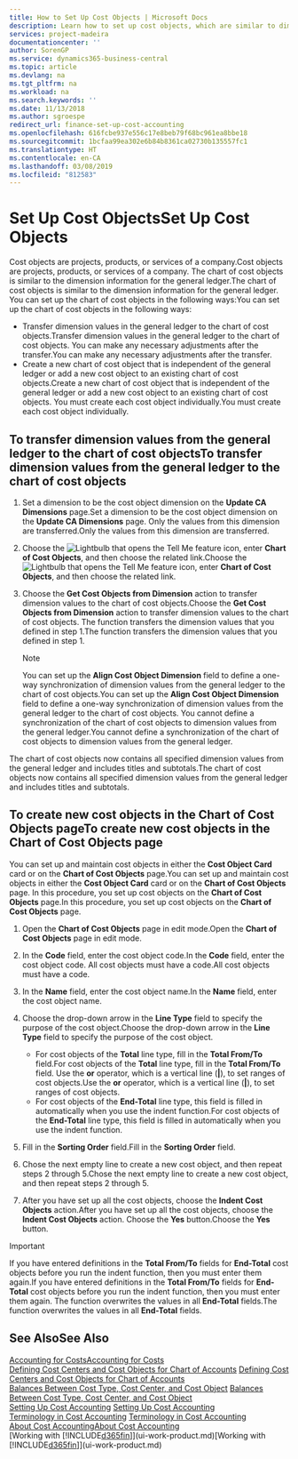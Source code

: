 ```yaml
---
title: How to Set Up Cost Objects | Microsoft Docs
description: Learn how to set up cost objects, which are similar to dimensions for the general ledger.
services: project-madeira
documentationcenter: ''
author: SorenGP
ms.service: dynamics365-business-central
ms.topic: article
ms.devlang: na
ms.tgt_pltfrm: na
ms.workload: na
ms.search.keywords: ''
ms.date: 11/13/2018
ms.author: sgroespe
redirect_url: finance-set-up-cost-accounting
ms.openlocfilehash: 616fcbe937e556c17e8beb79f68bc961ea8bbe18
ms.sourcegitcommit: 1bcfaa99ea302e6b84b8361ca02730b135557fc1
ms.translationtype: HT
ms.contentlocale: en-CA
ms.lasthandoff: 03/08/2019
ms.locfileid: "812583"
---
```

# <a name="set-up-cost-objects"></a><span data-ttu-id="1ff21-103">Set Up Cost Objects</span><span class="sxs-lookup"><span data-stu-id="1ff21-103">Set Up Cost Objects</span></span>
<span data-ttu-id="1ff21-104">Cost objects are projects, products, or services of a company.</span><span class="sxs-lookup"><span data-stu-id="1ff21-104">Cost objects are projects, products, or services of a company.</span></span> <span data-ttu-id="1ff21-105">The chart of cost objects is similar to the dimension information for the general ledger.</span><span class="sxs-lookup"><span data-stu-id="1ff21-105">The chart of cost objects is similar to the dimension information for the general ledger.</span></span> <span data-ttu-id="1ff21-106">You can set up the chart of cost objects in the following ways:</span><span class="sxs-lookup"><span data-stu-id="1ff21-106">You can set up the chart of cost objects in the following ways:</span></span>  

* <span data-ttu-id="1ff21-107">Transfer dimension values in the general ledger to the chart of cost objects.</span><span class="sxs-lookup"><span data-stu-id="1ff21-107">Transfer dimension values in the general ledger to the chart of cost objects.</span></span> <span data-ttu-id="1ff21-108">You can make any necessary adjustments after the transfer.</span><span class="sxs-lookup"><span data-stu-id="1ff21-108">You can make any necessary adjustments after the transfer.</span></span>  
* <span data-ttu-id="1ff21-109">Create a new chart of cost object that is independent of the general ledger or add a new cost object to an existing chart of cost objects.</span><span class="sxs-lookup"><span data-stu-id="1ff21-109">Create a new chart of cost object that is independent of the general ledger or add a new cost object to an existing chart of cost objects.</span></span> <span data-ttu-id="1ff21-110">You must create each cost object individually.</span><span class="sxs-lookup"><span data-stu-id="1ff21-110">You must create each cost object individually.</span></span>  

## <a name="to-transfer-dimension-values-from-the-general-ledger-to-the-chart-of-cost-objects"></a><span data-ttu-id="1ff21-111">To transfer dimension values from the general ledger to the chart of cost objects</span><span class="sxs-lookup"><span data-stu-id="1ff21-111">To transfer dimension values from the general ledger to the chart of cost objects</span></span>  
1.  <span data-ttu-id="1ff21-112">Set a dimension to be the cost object dimension on the **Update CA Dimensions** page.</span><span class="sxs-lookup"><span data-stu-id="1ff21-112">Set a dimension to be the cost object dimension on the **Update CA Dimensions** page.</span></span> <span data-ttu-id="1ff21-113">Only the values from this dimension are transferred.</span><span class="sxs-lookup"><span data-stu-id="1ff21-113">Only the values from this dimension are transferred.</span></span>  
2.  <span data-ttu-id="1ff21-114">Choose the ![Lightbulb that opens the Tell Me feature](media/ui-search/search_small.png "Tell me what you want to do") icon, enter **Chart of Cost Objects**, and then choose the related link.</span><span class="sxs-lookup"><span data-stu-id="1ff21-114">Choose the ![Lightbulb that opens the Tell Me feature](media/ui-search/search_small.png "Tell me what you want to do") icon, enter **Chart of Cost Objects**, and then choose the related link.</span></span>  
3.  <span data-ttu-id="1ff21-115">Choose the **Get Cost Objects from Dimension** action to transfer dimension values to the chart of cost objects.</span><span class="sxs-lookup"><span data-stu-id="1ff21-115">Choose the **Get Cost Objects from Dimension** action to transfer dimension values to the chart of cost objects.</span></span> <span data-ttu-id="1ff21-116">The function transfers the dimension values that you defined in step 1.</span><span class="sxs-lookup"><span data-stu-id="1ff21-116">The function transfers the dimension values that you defined in step 1.</span></span>  

    > [!NOTE]  
    >  <span data-ttu-id="1ff21-117">You can set up the **Align Cost Object Dimension**  field to define a one-way synchronization of dimension values from the general ledger to the chart of cost objects.</span><span class="sxs-lookup"><span data-stu-id="1ff21-117">You can set up the **Align Cost Object Dimension**  field to define a one-way synchronization of dimension values from the general ledger to the chart of cost objects.</span></span> <span data-ttu-id="1ff21-118">You cannot define a synchronization of the chart of cost objects to dimension values from the general ledger.</span><span class="sxs-lookup"><span data-stu-id="1ff21-118">You cannot define a synchronization of the chart of cost objects to dimension values from the general ledger.</span></span>  

<span data-ttu-id="1ff21-119">The chart of cost objects now contains all specified dimension values from the general ledger and includes titles and subtotals.</span><span class="sxs-lookup"><span data-stu-id="1ff21-119">The chart of cost objects now contains all specified dimension values from the general ledger and includes titles and subtotals.</span></span>  

## <a name="to-create-new-cost-objects-in-the-chart-of-cost-objects-page"></a><span data-ttu-id="1ff21-120">To create new cost objects in the Chart of Cost Objects page</span><span class="sxs-lookup"><span data-stu-id="1ff21-120">To create new cost objects in the Chart of Cost Objects page</span></span>  
<span data-ttu-id="1ff21-121">You can set up and maintain cost objects in either the **Cost Object Card** card or on the **Chart of Cost Objects** page.</span><span class="sxs-lookup"><span data-stu-id="1ff21-121">You can set up and maintain cost objects in either the **Cost Object Card** card or on the **Chart of Cost Objects** page.</span></span> <span data-ttu-id="1ff21-122">In this procedure, you set up cost objects on the **Chart of Cost Objects** page.</span><span class="sxs-lookup"><span data-stu-id="1ff21-122">In this procedure, you set up cost objects on the **Chart of Cost Objects** page.</span></span>  

1.  <span data-ttu-id="1ff21-123">Open the **Chart of Cost Objects** page in edit mode.</span><span class="sxs-lookup"><span data-stu-id="1ff21-123">Open the **Chart of Cost Objects** page in edit mode.</span></span>  
2.  <span data-ttu-id="1ff21-124">In the **Code** field, enter the cost object code.</span><span class="sxs-lookup"><span data-stu-id="1ff21-124">In the **Code** field, enter the cost object code.</span></span> <span data-ttu-id="1ff21-125">All cost objects must have a code.</span><span class="sxs-lookup"><span data-stu-id="1ff21-125">All cost objects must have a code.</span></span>  
3.  <span data-ttu-id="1ff21-126">In the **Name** field, enter the cost object name.</span><span class="sxs-lookup"><span data-stu-id="1ff21-126">In the **Name** field, enter the cost object name.</span></span>  
4.  <span data-ttu-id="1ff21-127">Choose the drop-down arrow in the **Line Type** field to specify the purpose of the cost object.</span><span class="sxs-lookup"><span data-stu-id="1ff21-127">Choose the drop-down arrow in the **Line Type** field to specify the purpose of the cost object.</span></span>  

    * <span data-ttu-id="1ff21-128">For cost objects of the **Total** line type, fill in the **Total From/To** field.</span><span class="sxs-lookup"><span data-stu-id="1ff21-128">For cost objects of the **Total** line type, fill in the **Total From/To** field.</span></span> <span data-ttu-id="1ff21-129">Use the **or** operator, which is a vertical line (**&#124;**), to set ranges of cost objects.</span><span class="sxs-lookup"><span data-stu-id="1ff21-129">Use the **or** operator, which is a vertical line (**&#124;**), to set ranges of cost objects.</span></span>  
    * <span data-ttu-id="1ff21-130">For cost objects of the **End-Total** line type, this field is filled in automatically when you use  the indent function.</span><span class="sxs-lookup"><span data-stu-id="1ff21-130">For cost objects of the **End-Total** line type, this field is filled in automatically when you use  the indent function.</span></span>  
5.  <span data-ttu-id="1ff21-131">Fill in the **Sorting Order** field.</span><span class="sxs-lookup"><span data-stu-id="1ff21-131">Fill in the **Sorting Order** field.</span></span>  
6.  <span data-ttu-id="1ff21-132">Chose the next empty line to create a new cost object, and then repeat steps 2 through 5.</span><span class="sxs-lookup"><span data-stu-id="1ff21-132">Chose the next empty line to create a new cost object, and then repeat steps 2 through 5.</span></span>  
7.  <span data-ttu-id="1ff21-133">After you have set up all the cost objects, choose the **Indent Cost Objects** action.</span><span class="sxs-lookup"><span data-stu-id="1ff21-133">After you have set up all the cost objects, choose the **Indent Cost Objects** action.</span></span> <span data-ttu-id="1ff21-134">Choose the **Yes** button.</span><span class="sxs-lookup"><span data-stu-id="1ff21-134">Choose the **Yes** button.</span></span>  

> [!IMPORTANT]  
>  <span data-ttu-id="1ff21-135">If you have entered definitions in the **Total From/To** fields for **End-Total** cost objects before you run the indent function, then you must enter them again.</span><span class="sxs-lookup"><span data-stu-id="1ff21-135">If you have entered definitions in the **Total From/To** fields for **End-Total** cost objects before you run the indent function, then you must enter them again.</span></span> <span data-ttu-id="1ff21-136">The function overwrites the values in all **End-Total** fields.</span><span class="sxs-lookup"><span data-stu-id="1ff21-136">The function overwrites the values in all **End-Total** fields.</span></span>  

## <a name="see-also"></a><span data-ttu-id="1ff21-137">See Also</span><span class="sxs-lookup"><span data-stu-id="1ff21-137">See Also</span></span>  
[<span data-ttu-id="1ff21-138">Accounting for Costs</span><span class="sxs-lookup"><span data-stu-id="1ff21-138">Accounting for Costs</span></span>](finance-manage-cost-accounting.md)  
<span data-ttu-id="1ff21-139">[Defining Cost Centers and Cost Objects for Chart of Accounts](finance-defining-cost-centers-and-cost-objects-for-chart-of-accounts.md) </span><span class="sxs-lookup"><span data-stu-id="1ff21-139">[Defining Cost Centers and Cost Objects for Chart of Accounts](finance-defining-cost-centers-and-cost-objects-for-chart-of-accounts.md) </span></span>  
<span data-ttu-id="1ff21-140">[Balances Between Cost Type, Cost Center, and Cost Object](finance-balances-between-cost-type-cost-center-and-cost-object.md) </span><span class="sxs-lookup"><span data-stu-id="1ff21-140">[Balances Between Cost Type, Cost Center, and Cost Object](finance-balances-between-cost-type-cost-center-and-cost-object.md) </span></span>  
<span data-ttu-id="1ff21-141">[Setting Up Cost Accounting](finance-set-up-cost-accounting.md) </span><span class="sxs-lookup"><span data-stu-id="1ff21-141">[Setting Up Cost Accounting](finance-set-up-cost-accounting.md) </span></span>  
<span data-ttu-id="1ff21-142">[Terminology in Cost Accounting](finance-terminology-in-cost-accounting.md) </span><span class="sxs-lookup"><span data-stu-id="1ff21-142">[Terminology in Cost Accounting](finance-terminology-in-cost-accounting.md) </span></span>  
[<span data-ttu-id="1ff21-143">About Cost Accounting</span><span class="sxs-lookup"><span data-stu-id="1ff21-143">About Cost Accounting</span></span>](finance-about-cost-accounting.md)  
<span data-ttu-id="1ff21-144">[Working with [!INCLUDE[d365fin](includes/d365fin_md.md)]](ui-work-product.md)</span><span class="sxs-lookup"><span data-stu-id="1ff21-144">[Working with [!INCLUDE[d365fin](includes/d365fin_md.md)]](ui-work-product.md)</span></span>
